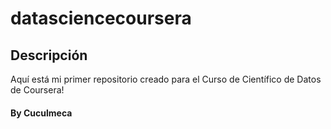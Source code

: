 # datasciencecoursera

## Descripción
Aquí está mi primer repositorio creado para el Curso de Científico de Datos de Coursera!

#### By Cuculmeca
